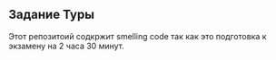 Задание Туры
---
Этот репозитоий содкржит smelling code так как это подготовка к экзамену на 2 часа 30 минут.
